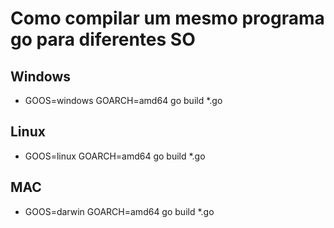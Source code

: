 # Como compilar um mesmo programa go para diferentes SO

## Windows

- GOOS=windows GOARCH=amd64 go  build *.go

## Linux

- GOOS=linux GOARCH=amd64 go  build *.go

## MAC

- GOOS=darwin GOARCH=amd64 go  build *.go

